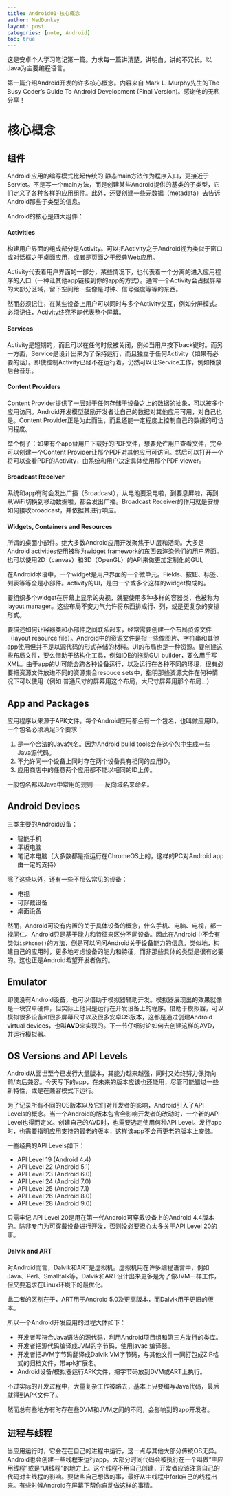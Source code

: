 ```yaml
---
title: Android01-核心概念
author: MadDonkey
layout: post
categories: [note, Android]
toc: true
---
```

这是安卓个人学习笔记第一篇。力求每一篇讲清楚，讲明白，讲的不冗长。以Java为主要编程语言。

第一篇介绍Android开发的许多核心概念。内容来自 Mark L. Murphy先生的The Busy Coder’s Guide To Android Development (Final Version)。感谢他的无私分享！

# 核心概念

## 组件

Android 应用的编写模式比起传统的 静态main方法作为程序入口，更接近于Servlet。不是写一个main方法，而是创建某些Android提供的基类的子类型，它们定义了各种各样的应用组件。此外，还要创建一些元数据（metadata）去告诉Android那些子类型的信息。

Android的核心是四大组件：

#### Activities

构建用户界面的组成部分是Activity。可以把Activity之于Android视为类似于窗口或对话框之于桌面应用，或者是页面之于经典Web应用。

Activity代表着用户界面的一部分，某些情况下，也代表着一个分离的进入应用程序的入口（一种让其他app链接到你的app的方式）。通常一个Activity会占据屏幕的大部分区域，留下空间给一些像是时钟、信号强度等等的东西。

然而必须记住，在某些设备上用户可以同时与多个Activity交互，例如分屏模式。必须记住，Activity终究不能代表整个屏幕。

#### Services

Activity是短期的，而且可以在任何时候被关闭，例如当用户按下back键时。而另一方面，Service是设计出来为了保持运行，而且独立于任何Activity（如果有必要的话）。即使控制Activity已经不在运行着，仍然可以让Service工作，例如播放后台音乐。

#### Content Providers

Content Provider提供了一层对于任何存储于设备之上的数据的抽象，可以被多个应用访问。Android开发模型鼓励开发者让自己的数据对其他应用可用，对自己也是。Content Provider正是为此而生，而且还能一定程度上控制自己的数据的可访问程度。

举个例子：如果有个app替用户下载好的PDF文件，想要允许用户查看文件，完全可以创建一个Content Provider让那个PDF对其他应用可访问。然后可以打开一个将可以查看PDF的Activity，由系统和用户决定具体使用那个PDF viewer。

#### Broadcast Receiver

系统和app有时会发出广播（Broadcast），从电池要没电啦，到要息屏啦，再到从WiFi切换到移动数据啦，都会发出广播。Broadcast Receiver的作用就是安排如何接收broadcast，并依据其进行响应。

#### Widgets, Containers and Resources

所谓的桌面小部件。绝大多数Android应用开发聚焦于UI层和活动。大多是Android activities使用被称为widget framework的东西去渲染他们的用户界面。也可以使用2D（canvas）和3D（OpenGL）的API来做更加定制化的GUI。

在Android术语中，一个widget是用户界面的一个微单元。Fields、按钮、标签、列表等等全是小部件。activity的UI，是由一个或多个这样的widget构成的。

要组织多个widget在屏幕上显示的央视，就要使用多种多样的容器类，也被称为layout manager。这些布局不安力气允许将东西排成行、列，或是更复杂的安排形式。

要描述如何让容器类和小部件之间联系起来，经常需要创建一个布局资源文件（layout resource file）。Android中的资源文件是指一些像图片、字符串和其他app使用但并不是以源代码的形式存储的材料。UI的布局也是一种资源。要创建这些布局文件，要么借助于结构化工具，例如IDE的拖动GUI builder，要么用手写XML。由于app的UI可能会跨各种设备运行，以及运行在各种不同的环境，很有必要把资源文件放进不同的资源集合resouce sets中，指明那些资源文件在何种情况下可以使用（例如 普通尺寸的屏幕用这个布局，大尺寸屏幕用那个布局...）



## App and Packages

应用程序以来源于APK文件。每个Android应用都会有一个包名，也叫做应用ID。一个包名必须满足3个要求：

1. 是一个合法的Java包名。因为Android build tools会在这个包中生成一些Java源代码。
2. 不允许同一个设备上同时存在两个设备具有相同的应用ID。
3. 应用商店中的任意两个应用都不能以相同的ID上传。

一般包名都以Java中常用的规则——反向域名来命名。

## Android Devices

三类主要的Android设备：

- 智能手机
- 平板电脑
- 笔记本电脑（大多数都是指运行在ChromeOS上的，这样的PC对Android app由一定的支持）

除了这些以外，还有一些不那么常见的设备：

- 电视
- 可穿戴设备
- 桌面设备

然而，Android可没有内置的关于具体设备的概念，什么手机、电脑、电视，都一视同仁。Android只是基于能力和特征来区分不同设备。因此在Android中不会有类似`isPhone()`的方法，倒是可以问问Android关于设备能力的信息。类似地，构建自己的应用时，更多地考虑设备的能力和特征，而非那些具体的类型是很有必要的。这也正是Android希望开发者做的。

## Emulator

即使没有Android设备，也可以借助于模拟器辅助开发。模拟器展现出的效果就像是一块安卓硬件，但实际上他只是运行在开发设备上的程序。借助于模拟器，可以模拟很多设备和很多屏幕尺寸以及很多安卓OS版本，这都是通过创建Android virtual devices，也叫**AVD**来实现的。下一节仔细讨论如何去创建这样的AVD，并运行模拟器。

## OS Versions and API Levels

Android从面世至今已发行大量版本，其能力越来越强，同时又始终努力保持向前/向后兼容。今天写下的app，在未来的版本应该也还能用，尽管可能错过一些新特性，或是在兼容模式下运行。

为了记录所有不同的OS版本以及它们对开发者的影响，Android引入了API Levels的概念。当一个Android的版本包含会影响开发者的改动时，一个新的API Level也得而定义。创建自己的AVD时，也需要选定使用何种API Level。发行app时，也需要指明应用支持的最老的版本，这样该app不会再更老的版本上安装。

一些经典的API Levels如下：

* API Level 19 (Android 4.4)
* API Level 22 (Android 5.1)
* API Level 23 (Android 6.0)
* API Level 24 (Android 7.0)
* API Level 25 (Android 7.1)
* API Level 26 (Android 8.0)
* API Level 28 (Android 9.0)

只需牢记 API Level 20是用在第一代Android可穿戴设备上的Android 4.4版本的。除非专门为可穿戴设备进行开发，否则没必要担心太多关于API Level 20的事。

#### Dalvik and ART

对Android而言，Dalvik和ART是虚拟机。虚拟机用在许多编程语言中，例如Java、Perl、Smalltalk等。Dalvik和ART设计出来更多是为了像JVM一样工作，但又要追求在Linux环境下的最优化。

此二者的区别在于，ART用于Android 5.0及更高版本，而Dalvik用于更旧的版本。

所以一个Android开发应用的过程大体如下：

- 开发者写符合Java语法的源代码，利用Android项目组和第三方发行的类库。
- 开发者把源代码编译成JVM的字节码，使用javac 编译器。
- 开发者把JVM字节码翻译成Dalvik VM字节码，与其他文件一同打包成ZIP格式的归档文件，带apk扩展名。
- Android设备/模拟器运行APK文件，把字节码放到DVM或ART上执行。

不过实际的开发过程中，大量复杂工作被略去，基本上只要编写Java代码，最后就得到APK文件了。

然而总有些地方有时存在些DVM和JVM之间的不同，会影响到的app开发者。

## 进程与线程

当应用运行时，它会在在自己的进程中运行，这一点与其他大部分传统OS无异。Android也会创建一些线程来运行app。大部分时间代码会被执行在一个叫做“主应用线程”或是“UI线程”的地方上。这个线程不用自己创建，开发者应该注意自己的代码对主线程的影响。要做些自己想做的事，最好从主线程中fork自己的线程出来。有些时候Android在屏幕下帮你自动做这样的事情。

